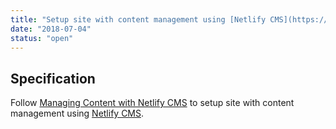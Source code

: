 ```yaml
---
title: "Setup site with content management using [Netlify CMS](https://github.com/netlify/netlify-cms)"
date: "2018-07-04"
status: "open"
---
```

## Specification

Follow [Managing Content with Netlify CMS](https://www.gatsbyjs.org/docs/netlify-cms/) to setup site with content management using [Netlify CMS](https://github.com/netlify/netlify-cms).
